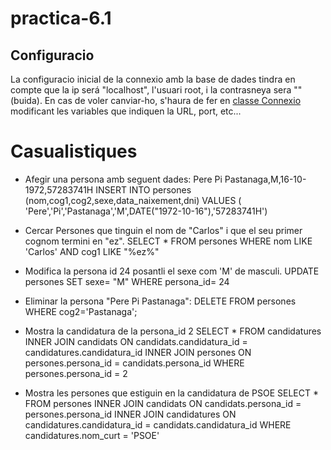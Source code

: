 # practica-6.1

## Configuracio
La configuracio inicial de la connexio amb la base de dades tindra en compte que la ip será "localhost", l'usuari root, i la contrasneya sera ""(buida).
En cas de voler canviar-ho, s'haura de fer en [classe Connexio](src/src/model/Connexio.java) modificant les variables que indiquen la URL, port, etc...

# Casualistiques
- Afegir una persona amb seguent dades: Pere Pi Pastanaga,M,16-10-1972,57283741H
    INSERT INTO persones (nom,cog1,cog2,sexe,data_naixement,dni)   VALUES ( 'Pere','Pi','Pastanaga','M',DATE("1972-10-16"),'57283741H')

- Cercar Persones que tinguin el nom de "Carlos" i que el seu primer cognom termini en "ez".
    SELECT * FROM persones WHERE nom LIKE 'Carlos' AND  cog1 LIKE "%ez%"

- Modifica la persona id 24 posantli el sexe com 'M' de masculi.
    UPDATE persones SET sexe= "M" WHERE persona_id= 24

- Eliminar la persona "Pere Pi Pastanaga":
    DELETE FROM persones WHERE cog2='Pastanaga';

- Mostra la candidatura de la persona_id 2
    SELECT *
    FROM candidatures
    INNER JOIN candidats ON candidats.candidatura_id = candidatures.candidatura_id
    INNER JOIN persones ON persones.persona_id = candidats.persona_id
    WHERE persones.persona_id = 2

- Mostra les persones que estiguin en la candidatura de PSOE
    SELECT * FROM persones
    INNER JOIN candidats ON candidats.persona_id = persones.persona_id
    INNER JOIN candidatures ON candidatures.candidatura_id = candidats.candidatura_id
    WHERE candidatures.nom_curt = 'PSOE'